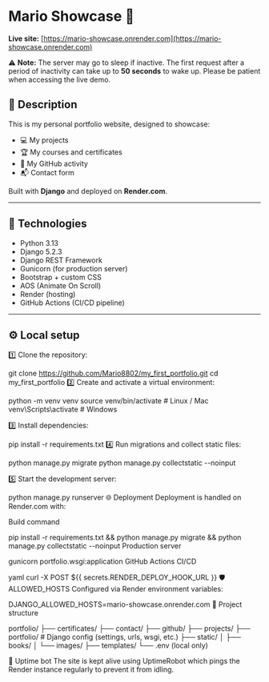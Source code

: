 # Mario Showcase 🌟

**Live site:** [https://mario-showcase.onrender.com](https://mario-showcase.onrender.com)

⚠️ **Note:** The server may go to sleep if inactive. The first request after a period of inactivity can take up to **50 seconds** to wake up. Please be patient when accessing the live demo.

## 📝 Description

This is my personal portfolio website, designed to showcase:
- 💻 My projects
- 🏆 My courses and certificates
- 🔗 My GitHub activity
- 📬 Contact form

Built with **Django** and deployed on **Render.com**.

---

## 🚀 Technologies

- Python 3.13
- Django 5.2.3
- Django REST Framework
- Gunicorn (for production server)
- Bootstrap + custom CSS
- AOS (Animate On Scroll)
- Render (hosting)
- GitHub Actions (CI/CD pipeline)

---

## ⚙️ Local setup

1️⃣ Clone the repository:

git clone https://github.com/Mario8802/my_first_portfolio.git
cd my_first_portfolio
2️⃣ Create and activate a virtual environment:

python -m venv venv
source venv/bin/activate  # Linux / Mac
venv\Scripts\activate     # Windows

3️⃣ Install dependencies:

pip install -r requirements.txt
4️⃣ Run migrations and collect static files:

python manage.py migrate
python manage.py collectstatic --noinput

5️⃣ Start the development server:

python manage.py runserver
🌐 Deployment
Deployment is handled on Render.com with:

Build command

pip install -r requirements.txt && python manage.py migrate && python manage.py collectstatic --noinput
Production server

gunicorn portfolio.wsgi:application
GitHub Actions CI/CD

yaml
curl -X POST ${{ secrets.RENDER_DEPLOY_HOOK_URL }}
🛡 ALLOWED_HOSTS
Configured via Render environment variables:


DJANGO_ALLOWED_HOSTS=mario-showcase.onrender.com
📁 Project structure

portfolio/
├── certificates/
├── contact/
├── github/
├── projects/
├── portfolio/  # Django config (settings, urls, wsgi, etc.)
├── static/
│   ├── books/
│   └── images/
├── templates/
└── .env (local only)


🤖 Uptime bot
The site is kept alive using UptimeRobot which pings the Render instance regularly to prevent it from idling.
